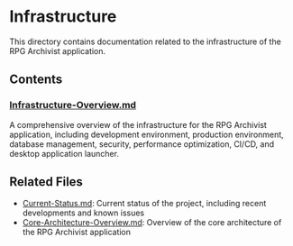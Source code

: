 # Infrastructure

This directory contains documentation related to the infrastructure of the RPG Archivist application.

## Contents

### [Infrastructure-Overview.md](./Infrastructure-Overview.md)
A comprehensive overview of the infrastructure for the RPG Archivist application, including development environment, production environment, database management, security, performance optimization, CI/CD, and desktop application launcher.

## Related Files
- [Current-Status.md](../Current-Status.md): Current status of the project, including recent developments and known issues
- [Core-Architecture-Overview.md](../01-Core-Architecture/Core-Architecture-Overview.md): Overview of the core architecture of the RPG Archivist application
